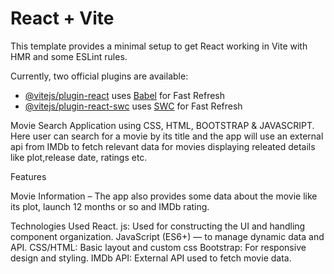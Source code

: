 # React + Vite

This template provides a minimal setup to get React working in Vite with HMR and some ESLint rules.

Currently, two official plugins are available:

- [@vitejs/plugin-react](https://github.com/vitejs/vite-plugin-react/blob/main/packages/plugin-react/README.md) uses [Babel](https://babeljs.io/) for Fast Refresh
- [@vitejs/plugin-react-swc](https://github.com/vitejs/vite-plugin-react-swc) uses [SWC](https://swc.rs/) for Fast Refresh


Movie Search Application using CSS, HTML, BOOTSTRAP & JAVASCRIPT. Here user can search for a movie by its title and the app will use an external api from IMDb to fetch relevant data for movies displaying releated details like plot,release date, ratings etc.

Features

Movie Information – The app also provides some data about the movie like its plot, launch 12 months or so and IMDb rating.

Technologies Used
React. js: Used for constructing the UI and handling component organization.
JavaScript (ES6+) — to manage dynamic data and API.
CSS/HTML: Basic layout and custom css
Bootstrap: For responsive design and styling.
IMDb API: External API used to fetch movie data.

